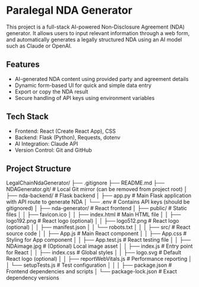 # Paralegal NDA Generator

This project is a full-stack AI-powered Non-Disclosure Agreement (NDA) generator. It allows users to input relevant information through a web form, and automatically generates a legally structured NDA using an AI model such as Claude or OpenAI.

## Features

- AI-generated NDA content using provided party and agreement details
- Dynamic form-based UI for quick and simple data entry
- Export or copy the NDA result
- Secure handling of API keys using environment variables

## Tech Stack

- Frontend: React (Create React App), CSS
- Backend: Flask (Python), Requests, dotenv
- AI Integration: Claude API
- Version Control: Git and GitHub

## Project Structure

LegalChainNdaGenerator/
├── .gitignore
├── README.md
├── NDAGenerator.git/               # Local Git mirror (can be removed from project root)
│
├── nda-backend/                    # Flask backend
│   ├── app.py                      # Main Flask application with API route to generate NDA
│   └── .env                        # Contains API keys (should be gitignored)
│
├── nda-generator/                  # React frontend
│   ├── public/                     # Static files
│   │   ├── favicon.ico
│   │   ├── index.html              # Main HTML file
│   │   ├── logo192.png             # React logo (optional)
│   │   ├── logo512.png             # React logo (optional)
│   │   ├── manifest.json
│   │   └── robots.txt
│   │
│   ├── src/                        # React source code
│   │   ├── App.js                  # Main React component
│   │   ├── App.css                 # Styling for App component
│   │   ├── App.test.js             # React testing file
│   │   ├── NDAimage.jpg            # (Optional) Local image asset
│   │   ├── index.js                # Entry point for React
│   │   ├── index.css               # Global styles
│   │   ├── logo.svg                # Default React logo (optional)
│   │   ├── reportWebVitals.js      # Performance reporting
│   │   └── setupTests.js           # Test configuration
│   │
│   ├── package.json                # Frontend dependencies and scripts
│   └── package-lock.json           # Exact dependency versions
